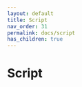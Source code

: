```yaml
---
layout: default
title: Script
nav_order: 31
permalink: docs/script
has_children: true
---
```



# Script


